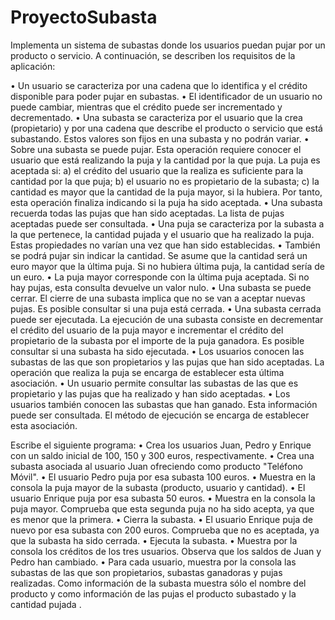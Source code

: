 # ProyectoSubasta

Implementa un sistema de subastas donde los usuarios puedan pujar por un producto o servicio. A continuación, se describen los requisitos de la aplicación:

• Un usuario se caracteriza por una cadena que lo identifica y el crédito disponible para poder pujar en subastas.
• El identificador de un usuario no puede cambiar, mientras que el crédito puede ser incrementado y decrementado.
• Una subasta se caracteriza por el usuario que la crea (propietario) y por una cadena que describe el producto o servicio que está subastando. Estos valores son fijos en una subasta y no podrán variar.
• Sobre una subasta se puede pujar. Esta operación requiere conocer el usuario que está realizando la puja y la cantidad por la que puja. La puja es aceptada si: a) el crédito del usuario que la realiza es suficiente para la cantidad por la que puja; b) el usuario no es propietario de la subasta; c) la cantidad es mayor que la cantidad de la puja mayor, si la hubiera. Por tanto, esta operación finaliza indicando si la puja ha sido aceptada.
• Una subasta recuerda todas las pujas que han sido aceptadas. La lista de pujas aceptadas puede ser consultada.
• Una puja se caracteriza por la subasta a la que pertenece, la cantidad pujada y el usuario que ha realizado la puja. Estas propiedades no varían una vez que han sido establecidas.
• También se podrá pujar sin indicar la cantidad. Se asume que la cantidad será un euro mayor que la última puja. Si no hubiera última puja, la cantidad sería de un euro.
• La puja mayor corresponde con la última puja aceptada. Si no hay pujas, esta consulta devuelve un valor nulo.
• Una subasta se puede cerrar. El cierre de una subasta implica que no se van a aceptar nuevas pujas. Es posible consultar si una puja está cerrada.
• Una subasta cerrada puede ser ejecutada. La ejecución de una subasta consiste en decrementar el crédito del usuario de la puja mayor e incrementar el crédito del propietario de la subasta por el importe de la puja ganadora. Es posible consultar si una subasta ha sido ejecutada.
• Los usuarios conocen las subastas de las que son propietarios y las pujas que han sido aceptadas. La operación que realiza la puja se encarga de establecer esta última asociación.
• Un usuario permite consultar las subastas de las que es propietario y las pujas que ha realizado y han sido aceptadas.
• Los usuarios también conocen las subastas que han ganado. Esta información puede ser consultada. El método de ejecución se encarga de establecer esta asociación.

Escribe el siguiente programa:
• Crea los usuarios Juan, Pedro y Enrique con un saldo inicial de 100, 150 y 300 euros, respectivamente.
• Crea una subasta asociada al usuario Juan ofreciendo como producto "Teléfono Móvil".
• El usuario Pedro puja por esa subasta 100 euros.
• Muestra en la consola la puja mayor de la subasta (producto, usuario y cantidad).
• El usuario Enrique puja por esa subasta 50 euros.
• Muestra en la consola la puja mayor. Comprueba que esta segunda puja no ha sido acepta, ya que es menor que la primera.
• Cierra la subasta.
• El usuario Enrique puja de nuevo por esa subasta con 200 euros. Comprueba que no es aceptada, ya que la subasta ha sido cerrada.
• Ejecuta la subasta.
• Muestra por la consola los créditos de los tres usuarios. Observa que los saldos de Juan y Pedro han cambiado.
• Para cada usuario, muestra por la consola las subastas de las que son propietarios, subastas ganadoras y pujas realizadas. Como información de la subasta muestra sólo el nombre del producto y como información de las pujas el producto subastado y la cantidad pujada
.
